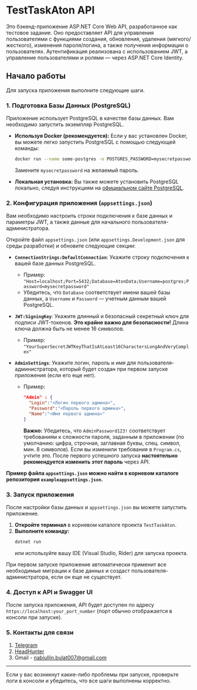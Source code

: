 # TestTaskAton API

Это бэкенд-приложение ASP.NET Core Web API, разработанное как тестовое задание. Оно предоставляет API для управления пользователями с функциями создания, обновления, удаления (мягкого/жесткого), изменения пароля/логина, а также получения информации о пользователях. Аутентификация реализована с использованием JWT, а управление пользователями и ролями — через ASP.NET Core Identity.

## Начало работы

Для запуска приложения выполните следующие шаги.

### 1. Подготовка Базы Данных (PostgreSQL)

Приложение использует PostgreSQL в качестве базы данных. Вам необходимо запустить экземпляр PostgreSQL.

* **Используя Docker (рекомендуется):**
  Если у вас установлен Docker, вы можете легко запустить PostgreSQL с помощью следующей команды:
    ```bash
    docker run --name some-postgres -e POSTGRES_PASSWORD=mysecretpassword -p 5432:5432 -d postgres
    ```
  Замените `mysecretpassword` на желаемый пароль.

* **Локальная установка:**
  Вы также можете установить PostgreSQL локально, следуя инструкциям на [официальном сайте PostgreSQL](https://www.postgresql.org/download/).

### 2. Конфигурация приложения (`appsettings.json`)

Вам необходимо настроить строки подключения к базе данных и параметры JWT, а также данные для начального пользователя-администратора.

Откройте файл `appsettings.json` (или `appsettings.Development.json` для среды разработки) и обновите следующие секции:

* **`ConnectionStrings:DefaultConnection`**: Укажите строку подключения к вашей базе данных PostgreSQL.
    * Пример: `"Host=localhost;Port=5432;Database=AtonData;Username=postgres;Password=mysecretpassword"`
    * Убедитесь, что `Database` соответствует имени вашей базы данных, а `Username` и `Password` — учетным данным вашей PostgreSQL.

* **`JWT:SigningKey`**: Укажите длинный и безопасный секретный ключ для подписи JWT-токенов. **Это крайне важно для безопасности!** Длина ключа должна быть не менее 16 символов.
    * Пример: `"YourSuperSecretJWTKeyThatIsAtLeast16CharactersLongAndVeryComplex"`

* **`AdminSettings`**: Укажите логин, пароль и имя для пользователя-администратора, который будет создан при первом запуске приложения (если его еще нет).
    * Пример:
        ```json
        "Admin" : {
          "Login":"<Логин первого админа>",
          "Password":"<Пароль первого админа>",
          "Name":"<Имя первого админа>"
        }
        ```
      **Важно:** Убедитесь, что `AdminPassword123!` соответствует требованиям к сложности пароля, заданным в приложении (по умолчанию: цифра, строчная, заглавная буквы, спец. символ, мин. 8 символов). Если вы изменили требования в `Program.cs`, учтите это. После первого успешного запуска **настоятельно рекомендуется изменить этот пароль** через API.

**Пример файла `appsettings.json` можно найти в корневом каталоге репозитория `exampleappsettings.json`.**

### 3. Запуск приложения

После настройки базы данных и `appsettings.json` вы можете запустить приложение.

1.  **Откройте терминал** в корневом каталоге проекта `TestTaskAton`.
2.  **Выполните команду:**
    ```bash
    dotnet run
    ```
    или используйте вашу IDE (Visual Studio, Rider) для запуска проекта.

При первом запуске приложение автоматически применит все необходимые миграции к базе данных и создаст пользователя-администратора, если он еще не существует.

### 4. Доступ к API и Swagger UI

После запуска приложения, API будет доступен по адресу `https://localhost:your_port_number` (порт обычно отображается в консоли при запуске).

### 5. Контакты для связи

1.  [Telegram](t.me/talubarni)
2.  [HeadHunter](https://kazan.hh.ru/resume/95f6ea50ff0ec813bd0039ed1f707773686739)
3.  Gmail - nabiullin.bulat007@gmail.com
    

---
Если у вас возникнут какие-либо проблемы при запуске, проверьте логи в консоли и убедитесь, что все шаги выполнены корректно.
